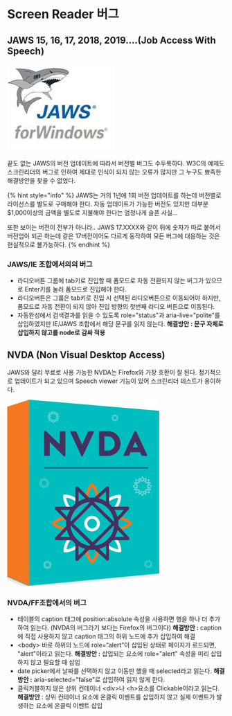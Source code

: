 # Screen Reader 버그

## JAWS 15, 16, 17, 2018, 2019....\(**Job Access With Speech\)**

![](../../.gitbook/assets/image%20%2816%29.png)

끝도 없는 JAWS의 버전 업데이트에 따라서 버전별 버그도 수두룩하다. W3C의 예제도 스크린리더의 버그로 인하여 제대로 인식이 되지 않는 오류가 많지만 그 누구도 뾰족한 해결방안을 찾을 수 없었다.

{% hint style="info" %}
JAWS는 거의 1년에 1회 버전 업데이트를 하는데 버전별로 라이선스를 별도로 구매해야 한다. 자동 업데이트가 가능한 버전도 있지만 대부분 $1,000이상의 금액을 별도로 지불해야 한다는 엄청나게 슬픈 사실...

또한 보이는 버전이 전부가 아니라.. JAWS 17.XXXX와 같이 뒤에 숫자가 따로 붙어서 버전업이 되곤 하는데 같은 17버전이어도 다르게 동작하여 모든 버그에 대응하는 것은 현실적으로 불가능하다.
{% endhint %}

### JAWS/IE 조합에서의의 버그

* 라디오버튼 그룹에 tab키로 진입할 때 폼모드로 자동 전환되지 않는 버그가 있으므로  Enter키를 눌러 폼모드로 진입해야 한다. 
* 라디오버튼은 그룹은 tab키로 진입 시 선택된 라디오버튼으로 이동되어야 하지만, 폼모드로 자동 전환이 되지 않아 진입 방향의 첫번째 라디오 버튼으로 이동된다. 
* 자동완성에서 검색결과를 읽을 수 있도록 role="status"과 aria-live="polite"를 삽입하였지만 IE/JAWS 조합에서 해당 문구를 읽지 않는다. **해결방안 : 문구 자체로 삽입하지 않고를 node로 감싸 적용**

## NVDA \(Non Visual Desktop Access\)

JAWS와 달리 무료로 사용 가능한 NVDA는 Firefox와 가장 호환이 잘 된다. 정기적으로 업데이트가 되고 있으며 Speech viewer 기능이 있어 스크린리더 테스트가 용이하다.

![](../../.gitbook/assets/image%20%2819%29.png)

### NVDA/FF조합에서의 버그

* 테이블의 caption 태그에 position:absolute 속성을 사용하면 행을 하나 더 추가하여 읽는다.  \(NVDA의 버그라기 보다는 Firefox의 버그이다\)  **해결방안 :** caption에 직접 사용하지 않고 caption 태그의 하위 노드에 추가 삽입하여 해결 
* &lt;body&gt; 바로 하위의 노드에  role=“alert”이 삽입된 상태로 페이지가 로드되면, "alert"이라고 읽는다. **해결방안 :** 삽입되는 요소에 role="alert" 속성을 미리 삽입하지 않고 필요할 때 삽입 
* date picker에서 날짜를 선택하지 않고 이동만 했을 때 selected라고 읽는다. **해결방안 :** aria-selected="false"로 삽입하여 읽지 않게 한다. 
* 클릭커블하지 않은 상위 컨테이너 &lt;div&gt;나 &lt;h&gt;요소를 Clickable이라고 읽는다. **해결방안** : 상위 컨테이너 요소에 온클릭 이벤트를 삽입하지 않고 실제 이벤트가 발생하는 요소에 온클릭 이벤트 삽입

